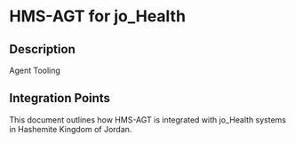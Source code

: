 # HMS-AGT for jo_Health

## Description

Agent Tooling

## Integration Points

This document outlines how HMS-AGT is integrated with jo_Health systems in Hashemite Kingdom of Jordan.
